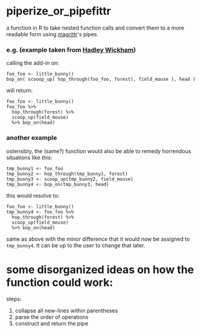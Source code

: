 # piperize_or_pipefittr

a function in R to take nested function calls and convert them to a more readable form using [magrittr](https://github.com/smbache/magrittr)'s pipes.

### e.g. (example taken from [Hadley Wickham](https://github.com/hadley))

calling the add-in on:

    foo_foo <- little_bunny()
    bop_on( scooop_up( hop_through(foo_foo, forest), field_mouse ), head )
    

will return:

    foo_foo <- little_bunny()
    foo_foo %>% 
      hop_through(forest) %>% 
      scoop_up(field_mouse) 
      %>% bop_on(head)
    

### another example

ostensibly, the (same?) function would also be able to remedy horrendous situations like this:

    tmp_bunny1 <- foo_foo
    tmp_bunny2 <- hop_through(tmp_bunny1, forest)
    tmp_bunny3 <- scoop_up(tmp_bunny2, field_mouse)
    tmp_bunny4 <- bop_on(tmp_bunny3, head)
    
this would resolve to:

    foo_foo <- little_bunny()
    tmp_bunny4 <- foo_foo %>% 
      hop_through(forest) %>% 
      scoop_up(field_mouse) 
      %>% bop_on(head)
    
same as above with the minor difference that it would now be assigned to `tmp_bunny4`. 
It can be up to the user to change that later.

# some disorganized ideas on how the function could work:

steps:

1. collapse all new-lines within parentheses
2. parse the order of operations
3. construct and return the pipe
